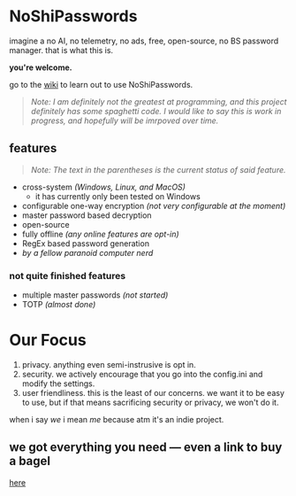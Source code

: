 # NoShiPasswords
imagine a no AI, no telemetry, no ads, free, open-source, no BS password manager. that is what this is.

**you're welcome.**

go to the [wiki](https://github.com/averagebagelenjoyer/NoShiPasswords/wiki/User-Guide) to learn out to use NoShiPasswords.

> *Note: I am definitely not the greatest at programming, and this project definitely has some spaghetti code. I would like to say this is work in progress, and hopefully will be imrpoved over time.*

## features
> *Note: The text in the parentheses is the current status of said feature.*

- cross-system *(Windows, Linux, and MacOS)*
  - it has currently only been tested on Windows
- configurable one-way encryption *(not very configurable at the moment)*
- master password based decryption
- open-source
- fully offline *(any online features are opt-in)*
- RegEx based password generation
- *by a fellow paranoid computer nerd*

<!-- ### it's *your* password manager. everything after this is opt-in (this is commented because rn there isn't anything in this section) -->

### not quite finished features
- multiple master passwords *(not started)*
- TOTP *(almost done)*

# Our Focus
1. privacy. anything even semi-instrusive is opt in.
2. security. we actively encourage that you go into the config.ini and modify the settings.
3. user friendliness. this is the least of our concerns. we want it to be easy to use, but if that means sacrificing security or privacy, we won't do it.

when i say *we* i mean *me* because atm it's an indie project.

## we got everything you need — even a link to buy a bagel
[here](https://www.hero.co/products/everything-bagel/)
